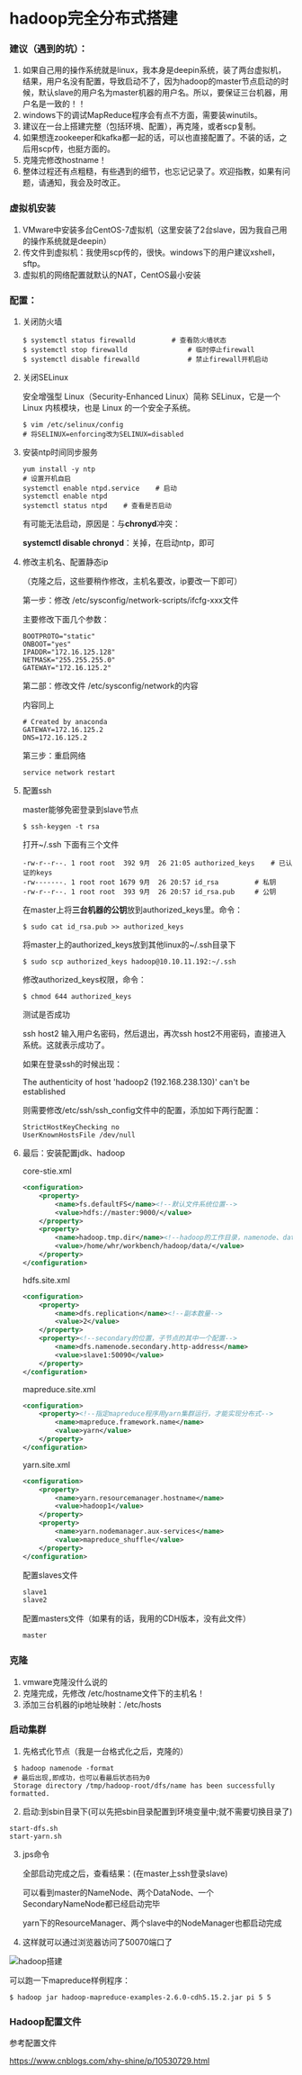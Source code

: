 # hadoop完全分布式搭建

### 建议（遇到的坑）：

1. 如果自己用的操作系统就是linux，我本身是deepin系统，装了两台虚拟机，结果，用户名没有配置，导致启动不了，因为hadoop的master节点启动的时候，默认slave的用户名为master机器的用户名。所以，要保证三台机器，用户名是一致的！！
2. windows下的调试MapReduce程序会有点不方面，需要装winutils。
3. 建议在一台上搭建完整（包括环境、配置），再克隆，或者scp复制。
4. 如果想连zookeeper和kafka都一起的话，可以也直接配置了。不装的话，之后用scp传，也挺方面的。
5. 克隆完修改hostname！
6. 整体过程还有点粗糙，有些遇到的细节，也忘记记录了。欢迎指教，如果有问题，请通知，我会及时改正。

### 虚拟机安装

1. VMware中安装多台CentOS-7虚拟机（这里安装了2台slave，因为我自己用的操作系统就是deepin）
2. 传文件到虚拟机：我使用scp传的，很快。windows下的用户建议xshell，sftp。
3. 虚拟机的网络配置就默认的NAT，CentOS最小安装

### 配置：

1. 关闭防火墙

   ```shell
   $ systemctl status firewalld			# 查看防火墙状态
   $ systemctl stop firewalld				# 临时停止firewall
   $ systemctl disable firewalld			# 禁止firewall开机启动
   ```

2. 关闭SELinux

   安全增强型 Linux（Security-Enhanced Linux）简称 SELinux，它是一个 Linux 内核模块，也是 Linux 的一个安全子系统。

   ```shell
   $ vim /etc/selinux/config
   # 将SELINUX=enforcing改为SELINUX=disabled
   ```

3. 安装ntp时间同步服务

   ```shell
   yum install -y ntp
   # 设置开机自启
   systemctl enable ntpd.service	# 启动
   systemctl enable ntpd
   systemctl status ntpd	# 查看是否启动
   ```

   有可能无法启动，原因是：与**chronyd**冲突：

   **systemctl disable chronyd**：关掉，在启动ntp，即可

4. 修改主机名、配置静态ip

   （克隆之后，这些要稍作修改，主机名要改，ip要改一下即可）

   第一步：修改 /etc/sysconfig/network-scripts/ifcfg-xxx文件

   主要修改下面几个参数：
   
   ```shell
   BOOTPROTO="static"
   ONBOOT="yes"
   IPADDR="172.16.125.128"
   NETMASK="255.255.255.0"
   GATEWAY="172.16.125.2"
   ```

   第二部：修改文件 /etc/sysconfig/network的内容

   内容同上
   
   ```shell
   # Created by anaconda
   GATEWAY=172.16.125.2
   DNS=172.16.125.2
   ```

   第三步：重启网络
   
   ```shell
   service network restart
   ```

5. 配置ssh

   master能够免密登录到slave节点

   ```shell
   $ ssh-keygen -t rsa
   ```

   打开~/.ssh 下面有三个文件

   ```shell
   -rw-r--r--. 1 root root  392 9月  26 21:05 authorized_keys	# 已认证的keys
   -rw-------. 1 root root 1679 9月  26 20:57 id_rsa			# 私钥
   -rw-r--r--. 1 root root  393 9月  26 20:57 id_rsa.pub		# 公钥
   ```

   在master上将**三台机器的公钥**放到authorized_keys里。命令：

   ```shell
   $ sudo cat id_rsa.pub >> authorized_keys
   ```

   将master上的authorized_keys放到其他linux的~/.ssh目录下

   ```shell
   $ sudo scp authorized_keys hadoop@10.10.11.192:~/.ssh
   ```

   修改authorized_keys权限，命令：

   ```shell
   $ chmod 644 authorized_keys
   ```

   测试是否成功

   ssh host2 输入用户名密码，然后退出，再次ssh host2不用密码，直接进入系统。这就表示成功了。

   如果在登录ssh的时候出现：

   The authenticity of host 'hadoop2 (192.168.238.130)' can't be established

   则需要修改/etc/ssh/ssh_config文件中的配置，添加如下两行配置：

   ```shell
   StrictHostKeyChecking no
   UserKnownHostsFile /dev/null
   ```

6. 最后：安装配置jdk、hadoop

   core-stie.xml

   ```xml
   <configuration>
       <property>
           <name>fs.defaultFS</name><!--默认文件系统位置-->
           <value>hdfs://master:9000/</value>
       </property>
       <property>
           <name>hadoop.tmp.dir</name><!--hadoop的工作目录，namenode、datanode的数据-->
           <value>/home/whr/workbench/hadoop/data/</value>
       </property>
   </configuration>
   ```

   hdfs.site.xml

   ```xml
   <configuration>
       <property>
           <name>dfs.replication</name><!--副本数量-->
           <value>2</value>
       </property>
       <property><!--secondary的位置，子节点的其中一个配置-->
           <name>dfs.namenode.secondary.http-address</name>
           <value>slave1:50090</value>
       </property>
   </configuration>   
   ```

   mapreduce.site.xml

   ```xml
   <configuration>
       <property><!--指定mapreduce程序用yarn集群运行，才能实现分布式-->
           <name>mapreduce.framework.name</name>
           <value>yarn</value>
       </property>
   </configuration>
   ```

   yarn.site.xml

   ```xml
   <configuration>
       <property>
           <name>yarn.resourcemanager.hostname</name>
           <value>hadoop1</value>
       </property>
       <property>
           <name>yarn.nodemanager.aux-services</name>
           <value>mapreduce_shuffle</value>
       </property>
   </configuration>
   ```

   配置slaves文件

   ```xml
   slave1
   slave2
   ```

   配置masters文件（如果有的话，我用的CDH版本，没有此文件）

   ```xml
   master
   ```

### 克隆

1. vmware克隆没什么说的
2. 克隆完成，先修改 /etc/hostname文件下的主机名！
3. 添加三台机器的ip地址映射：/etc/hosts

### 启动集群

1. 先格式化节点（我是一台格式化之后，克隆的）

```shell
 $ hadoop namenode -format
 # 最后出现,即成功，也可以看最后状态码为0
 Storage directory /tmp/hadoop-root/dfs/name has been successfully formatted.
```

2. 启动:到sbin目录下(可以先把sbin目录配置到环境变量中;就不需要切换目录了)

```shell
start-dfs.sh
start-yarn.sh
```

3. jps命令

   全部启动完成之后，查看结果：(在master上ssh登录slave)

   可以看到master的NameNode、两个DataNode、一个SecondaryNameNode都已经启动完毕

   yarn下的ResourceManager、两个slave中的NodeManager也都启动完成

4. 这样就可以通过浏览器访问了50070端口了

![hadoop搭建](./image/hadoop搭建.jpg)

可以跑一下mapreduce样例程序：

```shell
$ hadoop jar hadoop-mapreduce-examples-2.6.0-cdh5.15.2.jar pi 5 5
```

### Hadoop配置文件

参考配置文件

https://www.cnblogs.com/xhy-shine/p/10530729.html



